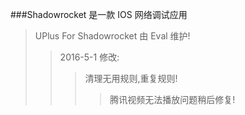 ###Shadowrocket 是一款 IOS 网络调试应用
>UPlus For Shadowrocket 由 Eval 维护!
>>2016-5-1 修改:
>>>清理无用规则,重复规则!
>>>>腾讯视频无法播放问题稍后修复!